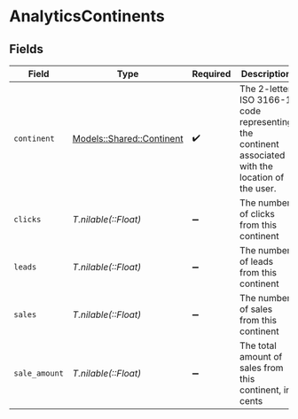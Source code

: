 # AnalyticsContinents


## Fields

| Field                                                                                             | Type                                                                                              | Required                                                                                          | Description                                                                                       |
| ------------------------------------------------------------------------------------------------- | ------------------------------------------------------------------------------------------------- | ------------------------------------------------------------------------------------------------- | ------------------------------------------------------------------------------------------------- |
| `continent`                                                                                       | [Models::Shared::Continent](../../models/shared/continent.md)                                     | :heavy_check_mark:                                                                                | The 2-letter ISO 3166-1 code representing the continent associated with the location of the user. |
| `clicks`                                                                                          | *T.nilable(::Float)*                                                                              | :heavy_minus_sign:                                                                                | The number of clicks from this continent                                                          |
| `leads`                                                                                           | *T.nilable(::Float)*                                                                              | :heavy_minus_sign:                                                                                | The number of leads from this continent                                                           |
| `sales`                                                                                           | *T.nilable(::Float)*                                                                              | :heavy_minus_sign:                                                                                | The number of sales from this continent                                                           |
| `sale_amount`                                                                                     | *T.nilable(::Float)*                                                                              | :heavy_minus_sign:                                                                                | The total amount of sales from this continent, in cents                                           |